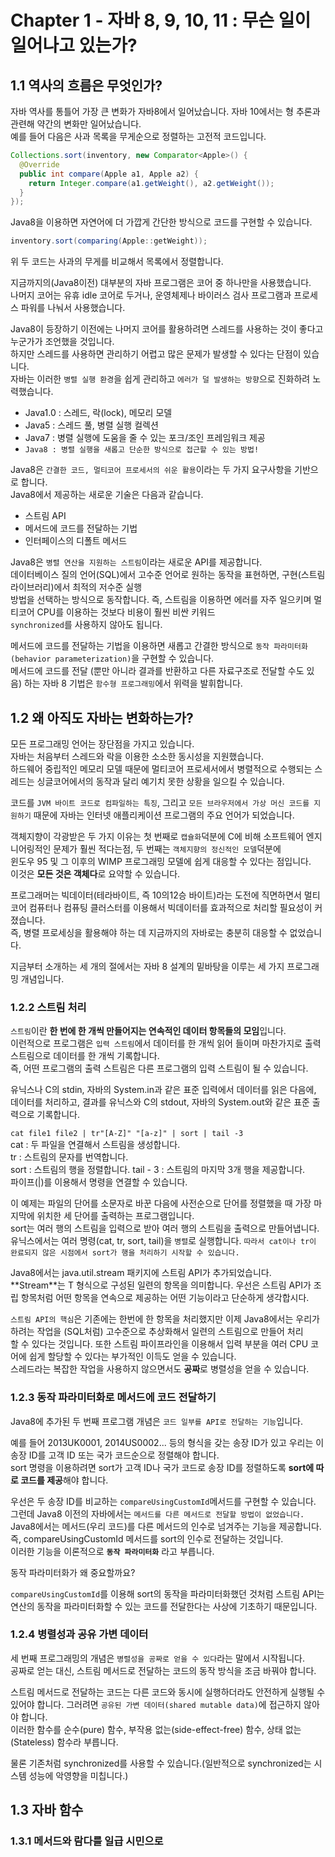 # Chapter 1 - 자바 8, 9, 10, 11 : 무슨 일이 일어나고 있는가?
## 1.1 역사의 흐름은 무엇인가?
자바 역사를 통틀어 가장 큰 변화가 자바8에서 일어났습니다. 자바 10에서는 형 추론과 관련해 약간의 변화만 일어났습니다.  
예를 들어 다음은 사과 목록을 무게순으로 정렬하는 고전적 코드입니다.  
```java
Collections.sort(inventory, new Comparator<Apple>() {
  @Override
  public int compare(Apple a1, Apple a2) {
    return Integer.compare(a1.getWeight(), a2.getWeight());
  }
});
```
Java8을 이용하면 자연어에 더 가깝게 간단한 방식으로 코드를 구현할 수 있습니다.
```java
inventory.sort(comparing(Apple::getWeight));
```
위 두 코드는 사과의 무게를 비교해서 목록에서 정렬합니다.  
  
지금까지의(Java8이전) 대부분의 자바 프로그램은 코어 중 하나만을 사용했습니다.  
나머지 코어는 유휴 idle 코어로 두거나, 운영체제나 바이러스 검사 프로그램과 프로세스 파워를 나눠서 사용했습니다.  
  
Java8이 등장하기 이전에는 나머지 코어를 활용하려면 스레드를 사용하는 것이 좋다고 누군가가 조언했을 것입니다.  
하지만 스레드를 사용하면 관리하기 어렵고 많은 문제가 발생할 수 있다는 단점이 있습니다.  
자바는 이러한 `병렬 실행 환경`을 쉽게 관리하고 `에러가 덜 발생하는 방향`으로 진화하려 노력했습니다.  
  
- Java1.0 : 스레드, 락(lock), 메모리 모델  
- Java5 : 스레드 풀, 병렬 실행 컬렉션  
- Java7 : 병렬 실행에 도움을 줄 수 있는 포크/조인 프레임워크 제공   
- `Java8 : 병렬 실행을 새롭고 단순한 방식으로 접근할 수 있는 방법!`  
  
Java8은 `간결한 코드, 멀티코어 프로세서의 쉬운 활용`이라는 두 가지 요구사항을 기반으로 합니다.  
Java8에서 제공하는 새로운 기술은 다음과 같습니다.  
- 스트림 API  
- 메서드에 코드를 전달하는 기법  
- 인터페이스의 디폴트 메서드  
  
Java8은 `병렬 연산을 지원하는 스트림`이라는 새로운 API를 제공합니다.  
데이터베이스 질의 언어(SQL)에서 고수준 언어로 원하는 동작을 표현하면, 구현(스트림 라이브러리)에서 최적의 저수준 실행  
방법을 선택하는 방식으로 동작합니다. 즉, 스트림을 이용하면 에러를 자주 일으키며 멀티코어 CPU를 이용하는 것보다 비용이 훨씬 비싼 키워드  
`synchronized`를 사용하지 않아도 됩니다.  
  
메서드에 코드를 전달하는 기법을 이용하면 새롭고 간결한 방식으로 `동작 파라미터화(behavior parameterization)`을 구현할 수 있습니다.  
메서드에 코드를 전달 (뿐만 아니라 결과를 반환하고 다른 자료구조로 전달할 수도 있음) 하는 자바 8 기법은 `함수형 프로그래밍`에서 위력을 발휘합니다.  
  
## 1.2 왜 아직도 자바는 변화하는가? 
모든 프로그래밍 언어는 장단점을 가지고 있습니다.  
자바는 처음부터 스레드와 락을 이용한 소소한 동시성을 지원했습니다.  
하드웨어 중립적인 메모리 모델 때문에 멀티코어 프로세서에서 병렬적으로 수행되는 스레드는 싱글코어에서의 동작과 달리 예기치 못한 상황을 일으킬 수 있습니다.  
  
코드를 `JVM 바이트 코드로 컴파일하는 특징`, 그리고 `모든 브라우저에서 가상 머신 코드를 지원하기` 때문에 자바는 인터넷 애플리케이션 프로그램의 주요 언어가 되었습니다.  
  
객체지향이 각광받은 두 가지 이유는 첫 번째로 `캡슐화`덕분에 C에 비해 소프트웨어 엔지니어링적인 문제가 훨씬 적다는점, 두 번째는 `객체지향의 정신적인 모델`덕분에  
윈도우 95 및 그 이후의 WIMP 프로그래밍 모델에 쉽게 대응할 수 있다는 점입니다.  
이것은 **모든 것은 객체다**로 요약할 수 있습니다.  
  
프로그래머는 빅데이터(테라바이트, 즉 10의12승 바이트)라는 도전에 직면하면서 멀티코어 컴퓨터나 컴퓨팅 클러스터를 이용해서 빅데이터를 효과적으로 처리할 필요성이 커졌습니다.  
즉, 병렬 프로세싱을 활용해야 하는 데 지금까지의 자바로는 충분히 대응할 수 없었습니다.  
  
지금부터 소개하는 세 개의 절에서는 자바 8 설계의 밑바탕을 이루는 세 가지 프로그래밍 개념입니다.  
### 1.2.2 스트림 처리
`스트림`이란 **한 번에 한 개씩 만들어지는 연속적인 데이터 항목들의 모임**입니다.  
이런적으로 프로그램은 `입력 스트림`에서 데이터를 한 개씩 읽어 들이며 마찬가지로 출력 스트림으로 데이터를 한 개씩 기록합니다.  
즉, 어떤 프로그램의 출력 스트림은 다른 프로그램의 입력 스트림이 될 수 있습니다.  
  
유닉스나 C의 stdin, 자바의 System.in과 같은 표준 입력에서 데이터를 읽은 다음에, 데이터를 처리하고, 결과를 유닉스와 C의 stdout, 자바의 System.out와 같은 표준 출력으로 기록합니다.  
  
`cat file1 file2 | tr"[A-Z]" "[a-z]" | sort | tail -3`  
cat : 두 파일을 연결해서 스트림을 생성합니다.  
tr : 스트림의 문자를 번역합니다.  
sort : 스트림의 행을 정렬합니다.
tail - 3 : 스트림의 마지막 3개 행을 제공합니다.  
파이프(|)를 이용해서 명령을 연결할 수 있습니다.  

이 예제는 파일의 단어를 소문자로 바꾼 다음에 사전순으로 단어를 정렬했을 때 가장 마지막에 위치한 세 단어를 출력하는 프로그램입니다.  
sort는 여러 행의 스트림을 입력으로 받아 여러 행의 스트림을 출력으로 만들어냅니다.  
유닉스에서는 여러 명령(cat, tr, sort, tail)을 `병렬`로 실행합니다. `따라서 cat이나 tr이 완료되지 않은 시점에서 sort가 행을 처리하기 시작할 수 있습니다.`  
  
Java8에서는 java.util.stream 패키지에 스트림 API가 추가되었습니다.  
**Stream<T>**는 T 형식으로 구성된 일련의 항목을 의미합니다. 우선은 스트림 API가 조립 항목처럼 어떤 항목을 연속으로 제공하는 어떤 기능이라고 단순하게 생각합시다.  
  
`스트림 API의 핵심`은 기존에는 한번에 한 항목을 처리했지만 이제 Java8에서는 우리가 하려는 작업을 (SQL처럼) 고수준으로 추상화해서 일련의 스트림으로 만들어 처리  
할 수 있다는 것입니다. 또한 스트림 파이프라인을 이용해서 입력 부분을 여러 CPU 코어에 쉽게 할당할 수 있다는 부가적인 이득도 얻을 수 있습니다.  
스레드라는 복잡한 작업을 사용하지 않으면서도 **공짜**로 병렬성을 얻을 수 있습니다.  

### 1.2.3 동작 파라미터화로 메서드에 코드 전달하기
Java8에 추가된 두 번째 프로그램 개념은 `코드 일부를 API로 전달하는 기능`입니다.  
  
예를 들어 2013UK0001, 2014US0002... 등의 형식을 갖는 송장 ID가 있고 우리는 이 송장 ID를 고객 ID 또는 국가 코드순으로 정렬해야 합니다.  
sort 명령을 이용하려면 sort가 고객 ID나 국가 코드로 송장 ID를 정렬하도록 **sort에 따로 코드를 제공**해야 합니다.  
  
우선은 두 송장 ID를 비교하는 `compareUsingCustomId`메서드를 구현할 수 있습니다. 그런데 Java8 이전의 자바에서는 `메서드를 다른 메서드로 전달할 방법이 없었습니다.`  
Java8에서는 메서드(우리 코드)를 다른 메서드의 인수로 넘겨주는 기능을 제공합니다. 즉, compareUsingCustomId 메서드를 sort의 인수로 전달하는 것입니다.  
이러한 기능을 이론적으로 **`동작 파라미터화`** 라고 부릅니다.  
  
동작 파라미터화가 왜 중요할까요?  
  
`compareUsingCustomId`를 이용해 sort의 동작을 파라미터화했던 것처럼 스트림 API는 연산의 동작을 파라미터화할 수 있는 코드를 전달한다는 사상에 기초하기 때문입니다.  
### 1.2.4 병렬성과 공유 가변 데이터
세 번째 프로그래밍의 개념은 `병렬성을 공짜로 얻을 수 있다`라는 말에서 시작됩니다.  
공짜로 얻는 대신, 스트림 메서드로 전달하는 코드의 동작 방식을 조금 바꿔야 합니다.  
  
스트림 메서드로 전달하는 코드는 다른 코드와 동시에 실행하더라도 안전하게 실행될 수 있어야 합니다. 그러려면 `공유된 가변 데이터(shared mutable data)`에 접근하지 않아야 합니다.  
이러한 함수를 순수(pure) 함수, 부작용 없는(side-effect-free) 함수, 상태 없는(Stateless) 함수라 부릅니다.  
  
물론 기존처럼 synchronized를 사용할 수 있습니다.(일반적으로 synchronized는 시스템 성능에 악영향을 미칩니다.)    
## 1.3 자바 함수

### 1.3.1 메서드와 람다를 일급 시민으로





